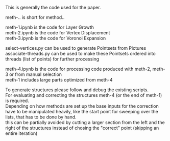 This is generally the code used for the paper.

meth-.. is short for method..

meth-1.ipynb is the code for Layer Growth <br>
meth-2.ipynb is the code for Vertex Displacement <br>
meth-3.ipynb is the code for Voronoi Expansion <br>

select-vertices.py can be used to generate Pointsets from Pictures <br>
associate-threads.py can be used to make these Pointsets ordered into threads (list of points) for further processing

meth-4.ipynb is the code for processing code produced with meth-2, meth-3 or from manual selection <br>
meth-1 includes large parts optimized from meth-4

To generate structures please follow and debug the existing scripts. <br>
For evaluating and correcting the structures meth-4 (or the end of meth-1) is required. <br>
Depending on how methods are set up the base inputs for the correction have to be manipulated heavily, like the start point for sweeping over the lists, that has to be done by hand. <br>
this can be partially avoided by cutting a larger section from the left and the right of the structures instead of chosing the "correct" point (skipping an entire iteration)
